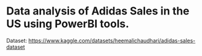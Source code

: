 # Data analysis of Adidas Sales in the US using PowerBI tools. 

Dataset: https://www.kaggle.com/datasets/heemalichaudhari/adidas-sales-dataset
